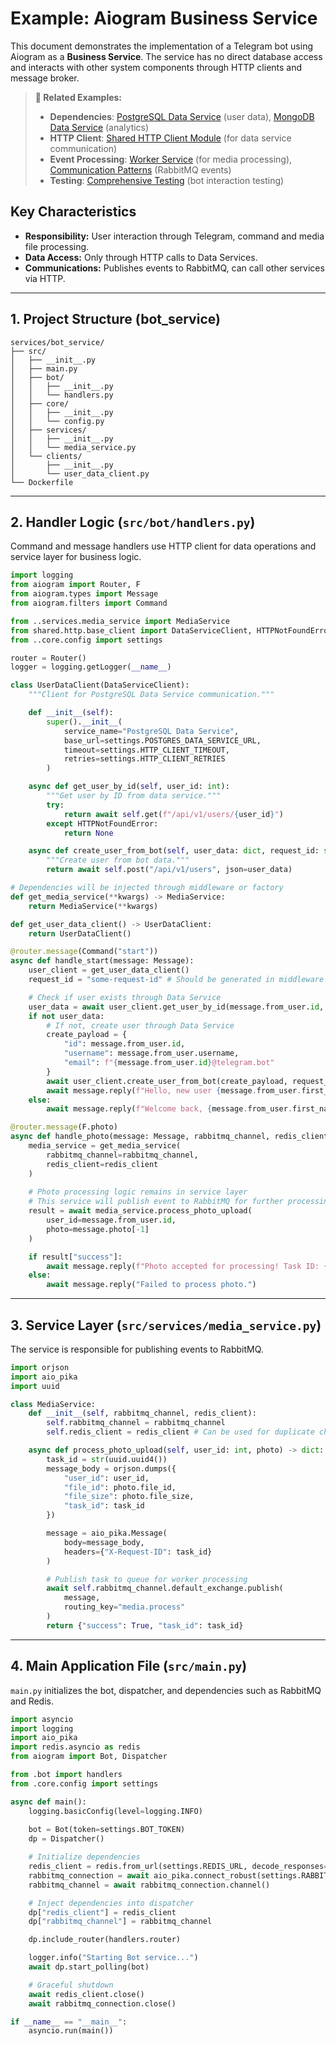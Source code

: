 # Example: Aiogram Business Service

This document demonstrates the implementation of a Telegram bot using Aiogram as a **Business Service**. The service has no direct database access and interacts with other system components through HTTP clients and message broker.

> **🔗 Related Examples:**
> - **Dependencies**: [PostgreSQL Data Service](./postgres_data_service.md#6-api-endpoints) (user data), [MongoDB Data Service](./mongodb_data_service.md#6-api-endpoints) (analytics)
> - **HTTP Client**: [Shared HTTP Client Module](./shared_http_client.md) (for data service communication)
> - **Event Processing**: [Worker Service](./worker_service.md) (for media processing), [Communication Patterns](./communication_patterns.md) (RabbitMQ events)
> - **Testing**: [Comprehensive Testing](./comprehensive_testing.md#end-to-end-testing-examples) (bot interaction testing)

## Key Characteristics
- **Responsibility:** User interaction through Telegram, command and media file processing.
- **Data Access:** Only through HTTP calls to Data Services.
- **Communications:** Publishes events to RabbitMQ, can call other services via HTTP.

---

## 1. Project Structure (bot_service)

```
services/bot_service/
├── src/
│   ├── __init__.py
│   ├── main.py
│   ├── bot/
│   │   ├── __init__.py
│   │   └── handlers.py
│   ├── core/
│   │   ├── __init__.py
│   │   └── config.py
│   ├── services/
│   │   ├── __init__.py
│   │   └── media_service.py
│   └── clients/
│       ├── __init__.py
│       └── user_data_client.py
└── Dockerfile
```

---

## 2. Handler Logic (`src/bot/handlers.py`)

Command and message handlers use HTTP client for data operations and service layer for business logic.

```python
import logging
from aiogram import Router, F
from aiogram.types import Message
from aiogram.filters import Command

from ..services.media_service import MediaService
from shared.http.base_client import DataServiceClient, HTTPNotFoundError
from ..core.config import settings

router = Router()
logger = logging.getLogger(__name__)

class UserDataClient(DataServiceClient):
    """Client for PostgreSQL Data Service communication."""

    def __init__(self):
        super().__init__(
            service_name="PostgreSQL Data Service",
            base_url=settings.POSTGRES_DATA_SERVICE_URL,
            timeout=settings.HTTP_CLIENT_TIMEOUT,
            retries=settings.HTTP_CLIENT_RETRIES
        )

    async def get_user_by_id(self, user_id: int):
        """Get user by ID from data service."""
        try:
            return await self.get(f"/api/v1/users/{user_id}")
        except HTTPNotFoundError:
            return None

    async def create_user_from_bot(self, user_data: dict, request_id: str):
        """Create user from bot data."""
        return await self.post("/api/v1/users", json=user_data)

# Dependencies will be injected through middleware or factory
def get_media_service(**kwargs) -> MediaService:
    return MediaService(**kwargs)

def get_user_data_client() -> UserDataClient:
    return UserDataClient()

@router.message(Command("start"))
async def handle_start(message: Message):
    user_client = get_user_data_client()
    request_id = "some-request-id" # Should be generated in middleware

    # Check if user exists through Data Service
    user_data = await user_client.get_user_by_id(message.from_user.id, request_id)
    if not user_data:
        # If not, create user through Data Service
        create_payload = {
            "id": message.from_user.id,
            "username": message.from_user.username,
            "email": f"{message.from_user.id}@telegram.bot"
        }
        await user_client.create_user_from_bot(create_payload, request_id)
        await message.reply(f"Hello, new user {message.from_user.first_name}!")
    else:
        await message.reply(f"Welcome back, {message.from_user.first_name}!")

@router.message(F.photo)
async def handle_photo(message: Message, rabbitmq_channel, redis_client):
    media_service = get_media_service(
        rabbitmq_channel=rabbitmq_channel, 
        redis_client=redis_client
    )
    
    # Photo processing logic remains in service layer
    # This service will publish event to RabbitMQ for further processing by worker
    result = await media_service.process_photo_upload(
        user_id=message.from_user.id,
        photo=message.photo[-1]
    )

    if result["success"]:
        await message.reply(f"Photo accepted for processing! Task ID: {result['task_id']}")
    else:
        await message.reply("Failed to process photo.")
```

---

## 3. Service Layer (`src/services/media_service.py`)

The service is responsible for publishing events to RabbitMQ.

```python
import orjson
import aio_pika
import uuid

class MediaService:
    def __init__(self, rabbitmq_channel, redis_client):
        self.rabbitmq_channel = rabbitmq_channel
        self.redis_client = redis_client # Can be used for duplicate checking

    async def process_photo_upload(self, user_id: int, photo) -> dict:
        task_id = str(uuid.uuid4())
        message_body = orjson.dumps({
            "user_id": user_id,
            "file_id": photo.file_id,
            "file_size": photo.file_size,
            "task_id": task_id
        })

        message = aio_pika.Message(
            body=message_body,
            headers={"X-Request-ID": task_id}
        )

        # Publish task to queue for worker processing
        await self.rabbitmq_channel.default_exchange.publish(
            message,
            routing_key="media.process"
        )
        return {"success": True, "task_id": task_id}
```

---

## 4. Main Application File (`src/main.py`)

`main.py` initializes the bot, dispatcher, and dependencies such as RabbitMQ and Redis.

```python
import asyncio
import logging
import aio_pika
import redis.asyncio as redis
from aiogram import Bot, Dispatcher

from .bot import handlers
from .core.config import settings

async def main():
    logging.basicConfig(level=logging.INFO)
    
    bot = Bot(token=settings.BOT_TOKEN)
    dp = Dispatcher()

    # Initialize dependencies
    redis_client = redis.from_url(settings.REDIS_URL, decode_responses=True)
    rabbitmq_connection = await aio_pika.connect_robust(settings.RABBITMQ_URL)
    rabbitmq_channel = await rabbitmq_connection.channel()

    # Inject dependencies into dispatcher
    dp["redis_client"] = redis_client
    dp["rabbitmq_channel"] = rabbitmq_channel

    dp.include_router(handlers.router)

    logger.info("Starting Bot service...")
    await dp.start_polling(bot)

    # Graceful shutdown
    await redis_client.close()
    await rabbitmq_connection.close()

if __name__ == "__main__":
    asyncio.run(main())
```
